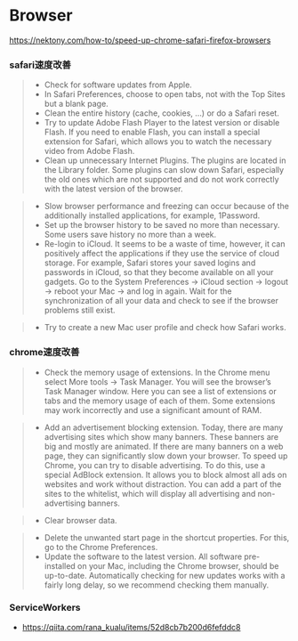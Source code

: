 # Browser

<https://nektony.com/how-to/speed-up-chrome-safari-firefox-browsers>

### safari速度改善

> - Check for software updates from Apple.
> - In Safari Preferences, choose to open tabs, not with the Top Sites but a blank page.
> - Clean the entire history (cache, cookies, …) or do a Safari reset.
> - Try to update Adobe Flash Player to the latest version or disable Flash. If you need to enable Flash, you can install a special extension for Safari, which allows you to watch the necessary video from Adobe Flash.
> - Clean up unnecessary Internet Plugins. The plugins are located in the Library folder. Some plugins can slow down Safari, especially the old ones which are not supported and do not work correctly with the latest version of the browser.

> - Slow browser performance and freezing can occur because of the additionally installed applications, for example, 1Password.
> - Set up the browser history to be saved no more than necessary. Some users save history no more than a week.
> - Re-login to iCloud. It seems to be a waste of time, however, it can positively affect the applications if they use the service of cloud storage. For example, Safari stores your saved logins and passwords in iCloud, so that they become available on all your gadgets. Go to the System Preferences → iCloud section → logout → reboot your Mac → and log in again. Wait for the synchronization of all your data and check to see if the browser problems still exist.

> - Try to create a new Mac user profile and check how Safari works.

### chrome速度改善

> - Check the memory usage of extensions. In the Chrome menu select More tools → Task Manager. You will see the browser’s Task Manager window. Here you can see a list of extensions or tabs and the memory usage of each of them. Some extensions may work incorrectly and use a significant amount of RAM.

> - Add an advertisement blocking extension. Today, there are many advertising sites which show many banners. These banners are big and mostly are animated. If there are many banners on a web page, they can significantly slow down your browser. To speed up Chrome, you can try to disable advertising. To do this, use a special AdBlock extension. It allows you to block almost all ads on websites and work without distraction. You can add a part of the sites to the whitelist, which will display all advertising and non-advertising banners.

> - Clear browser data.

> - Delete the unwanted start page in the shortcut properties. For this, go to the Chrome Preferences.
> - Update the software to the latest version. All software pre-installed on your Mac, including the Chrome browser, should be up-to-date. Automatically checking for new updates works with a fairly long delay, so we recommend checking them manually.

### ServiceWorkers

- <https://qiita.com/rana_kualu/items/52d8cb7b200d6fefddc8>
